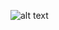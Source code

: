 ![alt text](https://images.pexels.com/photos/1670187/pexels-photo-1670187.jpeg?auto=compress&cs=tinysrgb&dpr=2&h=650&w=940)


